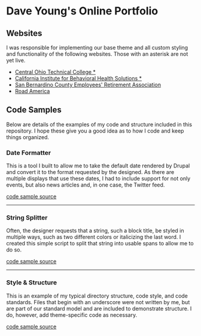 # Dave Young's Online Portfolio

## Websites

I was responsible for implementing our base theme and all custom styling and functionality of the following websites. Those with an asterisk are not yet live.

- [Central Ohio Technical College *](https://live-cotc2020.pantheonsite.io/)
- [California Institute for Behavioral Health Solutions *](https://live-cibhs-2020.pantheonsite.io/)
- [San Bernardino County Employees' Retirement Association](https://www.sbcera.org/)
- [Road America](https://web.archive.org/web/20200714024038/https://www.roadamerica.com/)

## Code Samples

Below are details of the examples of my code and structure included in this repository. I hope these give you a good idea as to how I code and keep things organized.

### Date Formatter

This is a tool I built to allow me to take the default date rendered by Drupal and convert it to the
format requested by the designed. As there are multiple displays that use these dates, I had to include 
support for not only events, but also news articles and, in one case, the Twitter feed.

[code sample source](https://github.com/sixty7ss/code-samples/tree/master/Date%20Formatter)

---

### String Splitter

Often, the designer requests that a string, such a block title, be styled in multiple ways, such as 
two different colors or italicizing the last word. I created this simple script to split that string 
into usable spans to allow me to do so.

[code sample source](https://github.com/sixty7ss/code-samples/tree/master/String%20Splitter)

---

### Style & Structure

This is an example of my typical directory structure, code style, and code standards. Files that begin with an underscore were not written by me, but are part of our standard model and are included to demonstrate structure. I do, however, add theme-specific code as necessary.

[code sample source](https://github.com/sixty7ss/code-samples/tree/master/Style%20Structure)
